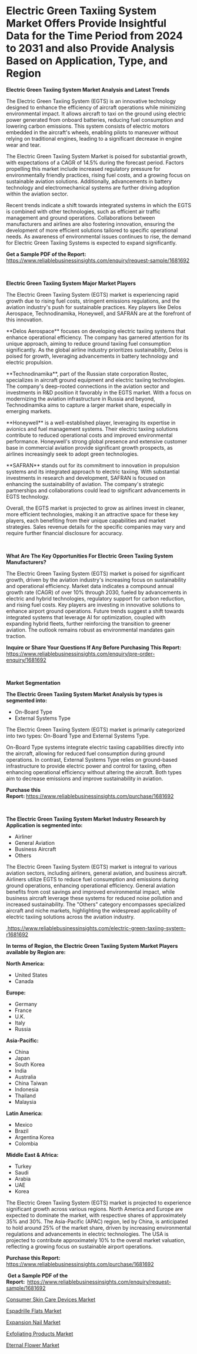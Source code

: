 <p><h1>Electric Green Taxiing System Market Offers Provide Insightful Data for the Time Period from 2024 to 2031 and also Provide Analysis Based on Application, Type, and Region</h1></p><p><strong>Electric Green Taxiing System Market Analysis and Latest Trends</strong></p>
<p><p>The Electric Green Taxiing System (EGTS) is an innovative technology designed to enhance the efficiency of aircraft operations while minimizing environmental impact. It allows aircraft to taxi on the ground using electric power generated from onboard batteries, reducing fuel consumption and lowering carbon emissions. This system consists of electric motors embedded in the aircraft's wheels, enabling pilots to maneuver without relying on traditional engines, leading to a significant decrease in engine wear and tear.</p><p>The Electric Green Taxiing System Market is poised for substantial growth, with expectations of a CAGR of 14.5% during the forecast period. Factors propelling this market include increased regulatory pressure for environmentally friendly practices, rising fuel costs, and a growing focus on sustainable aviation solutions. Additionally, advancements in battery technology and electromechanical systems are further driving adoption within the aviation sector.</p><p>Recent trends indicate a shift towards integrated systems in which the EGTS is combined with other technologies, such as efficient air traffic management and ground operations. Collaborations between manufacturers and airlines are also fostering innovation, ensuring the development of more efficient solutions tailored to specific operational needs. As awareness of environmental issues continues to rise, the demand for Electric Green Taxiing Systems is expected to expand significantly.</p></p>
<p><strong>Get a Sample PDF of the Report:&nbsp;</strong> <a href="https://www.reliablebusinessinsights.com/enquiry/request-sample/1681692?utm_campaign=1877&utm_medium=2&utm_source=Github&utm_content=ia&utm_term=11122024&utm_id=electric-green-taxiing-system">https://www.reliablebusinessinsights.com/enquiry/request-sample/1681692</a></p>
<p>&nbsp;</p>
<p><strong>Electric Green Taxiing System Major Market Players</strong></p>
<p><p>The Electric Green Taxiing System (EGTS) market is experiencing rapid growth due to rising fuel costs, stringent emissions regulations, and the aviation industry's push for sustainable practices. Key players like Delos Aerospace, Technodinamika, Honeywell, and SAFRAN are at the forefront of this innovation.</p><p>**Delos Aerospace** focuses on developing electric taxiing systems that enhance operational efficiency. The company has garnered attention for its unique approach, aiming to reduce ground taxiing fuel consumption significantly. As the global airline industry prioritizes sustainability, Delos is poised for growth, leveraging advancements in battery technology and electric propulsion.</p><p>**Technodinamika**, part of the Russian state corporation Rostec, specializes in aircraft ground equipment and electric taxiing technologies. The company's deep-rooted connections in the aviation sector and investments in R&D position it favorably in the EGTS market. With a focus on modernizing the aviation infrastructure in Russia and beyond, Technodinamika aims to capture a larger market share, especially in emerging markets.</p><p>**Honeywell** is a well-established player, leveraging its expertise in avionics and fuel management systems. Their electric taxiing solutions contribute to reduced operational costs and improved environmental performance. Honeywell's strong global presence and extensive customer base in commercial aviation provide significant growth prospects, as airlines increasingly seek to adopt green technologies.</p><p>**SAFRAN** stands out for its commitment to innovation in propulsion systems and its integrated approach to electric taxiing. With substantial investments in research and development, SAFRAN is focused on enhancing the sustainability of aviation. The company's strategic partnerships and collaborations could lead to significant advancements in EGTS technology.</p><p>Overall, the EGTS market is projected to grow as airlines invest in cleaner, more efficient technologies, making it an attractive space for these key players, each benefiting from their unique capabilities and market strategies. Sales revenue details for the specific companies may vary and require further financial disclosure for accuracy.</p></p>
<p>&nbsp;</p>
<p><strong>What Are The Key Opportunities For Electric Green Taxiing System Manufacturers?</strong></p>
<p><p>The Electric Green Taxiing System (EGTS) market is poised for significant growth, driven by the aviation industry's increasing focus on sustainability and operational efficiency. Market data indicates a compound annual growth rate (CAGR) of over 10% through 2030, fueled by advancements in electric and hybrid technologies, regulatory support for carbon reduction, and rising fuel costs. Key players are investing in innovative solutions to enhance airport ground operations. Future trends suggest a shift towards integrated systems that leverage AI for optimization, coupled with expanding hybrid fleets, further reinforcing the transition to greener aviation. The outlook remains robust as environmental mandates gain traction.</p></p>
<p><strong>Inquire or Share Your Questions If Any Before Purchasing This Report:</strong> <a href="https://www.reliablebusinessinsights.com/enquiry/pre-order-enquiry/1681692?utm_campaign=1877&utm_medium=2&utm_source=Github&utm_content=ia&utm_term=11122024&utm_id=electric-green-taxiing-system">https://www.reliablebusinessinsights.com/enquiry/pre-order-enquiry/1681692</a></p>
<p>&nbsp;</p>
<p><strong>Market Segmentation</strong></p>
<p><strong>The Electric Green Taxiing System Market Analysis by types is segmented into:</strong></p>
<p><ul><li>On-Board Type</li><li>External Systems Type</li></ul></p>
<p><p>The Electric Green Taxiing System (EGTS) market is primarily categorized into two types: On-Board Type and External Systems Type. </p><p>On-Board Type systems integrate electric taxiing capabilities directly into the aircraft, allowing for reduced fuel consumption during ground operations. In contrast, External Systems Type relies on ground-based infrastructure to provide electric power and control for taxiing, often enhancing operational efficiency without altering the aircraft. Both types aim to decrease emissions and improve sustainability in aviation.</p></p>
<p><strong>Purchase this Report:&nbsp;</strong><a href="https://www.reliablebusinessinsights.com/purchase/1681692?utm_campaign=1877&utm_medium=2&utm_source=Github&utm_content=ia&utm_term=11122024&utm_id=electric-green-taxiing-system">https://www.reliablebusinessinsights.com/purchase/1681692</a></p>
<p>&nbsp;</p>
<p><strong>The Electric Green Taxiing System Market Industry Research by Application is segmented into:</strong></p>
<p><ul><li>Airliner</li><li>General Aviation</li><li>Business Aircraft</li><li>Others</li></ul></p>
<p><p>The Electric Green Taxiing System (EGTS) market is integral to various aviation sectors, including airliners, general aviation, and business aircraft. Airliners utilize EGTS to reduce fuel consumption and emissions during ground operations, enhancing operational efficiency. General aviation benefits from cost savings and improved environmental impact, while business aircraft leverage these systems for reduced noise pollution and increased sustainability. The "Others" category encompasses specialized aircraft and niche markets, highlighting the widespread applicability of electric taxiing solutions across the aviation industry.</p></p>
<p><a href="https://www.reliablebusinessinsights.com/electric-green-taxiing-system-r1681692?utm_campaign=1877&utm_medium=2&utm_source=Github&utm_content=ia&utm_term=11122024&utm_id=electric-green-taxiing-system">&nbsp;https://www.reliablebusinessinsights.com/electric-green-taxiing-system-r1681692</a></p>
<p><strong>In terms of Region, the Electric Green Taxiing System Market Players available by Region are:</strong></p>
<p>
    <p> <strong> North America: </strong>
        <ul>
            <li>United States</li>
            <li>Canada</li>
        </ul>
        </p> 
    <p> <strong> Europe: </strong>
        <ul>
            <li>Germany</li>
            <li>France</li>
            <li>U.K.</li>
            <li>Italy</li>
            <li>Russia</li>
        </ul>
        </p> 
    <p> <strong> Asia-Pacific: </strong>
        <ul>
            <li>China</li>
            <li>Japan</li>
            <li>South Korea</li>
            <li>India</li>
            <li>Australia</li>
            <li>China Taiwan</li>
            <li>Indonesia</li>
            <li>Thailand</li>
            <li>Malaysia</li>
        </ul>
        </p> 
    <p> <strong> Latin America: </strong>
        <ul>
            <li>Mexico</li>
            <li>Brazil</li>
            <li>Argentina Korea</li>
            <li>Colombia</li>
        </ul>
        </p> 
    <p> <strong> Middle East & Africa: </strong>
        <ul>
            <li>Turkey</li>
            <li>Saudi</li>
            <li>Arabia</li>
            <li>UAE</li>
            <li>Korea</li>
        </ul>
    </p>
    </p>
<p><p>The Electric Green Taxiing System (EGTS) market is projected to experience significant growth across various regions. North America and Europe are expected to dominate the market, with respective shares of approximately 35% and 30%. The Asia-Pacific (APAC) region, led by China, is anticipated to hold around 25% of the market share, driven by increasing environmental regulations and advancements in electric technologies. The USA is projected to contribute approximately 10% to the overall market valuation, reflecting a growing focus on sustainable airport operations.</p></p>
<p><strong>Purchase this Report: </strong><a href="https://www.reliablebusinessinsights.com/purchase/1681692?utm_campaign=1877&utm_medium=2&utm_source=Github&utm_content=ia&utm_term=11122024&utm_id=electric-green-taxiing-system">https://www.reliablebusinessinsights.com/purchase/1681692</a></p>
<p>&nbsp;<strong>Get a Sample PDF of the Report:&nbsp;&nbsp;</strong><a href="https://www.reliablebusinessinsights.com/enquiry/request-sample/1681692?utm_campaign=1877&utm_medium=2&utm_source=Github&utm_content=ia&utm_term=11122024&utm_id=electric-green-taxiing-system">https://www.reliablebusinessinsights.com/enquiry/request-sample/1681692</a></p>
<p><strong></strong></p>
<p><p><a href="https://www.linkedin.com/pulse/global-consumer-skin-care-devices-market-trends-applications-hvt5c?utm_campaign=1877&utm_medium=2&utm_source=Github&utm_content=ia&utm_term=11122024&utm_id=electric-green-taxiing-system">Consumer Skin Care Devices Market</a></p><p><a href="https://www.linkedin.com/pulse/129-cagr-forecast-theespadrille-flats-market-from-2024-2031to-s6kue?utm_campaign=1877&utm_medium=2&utm_source=Github&utm_content=ia&utm_term=11122024&utm_id=electric-green-taxiing-system">Espadrille Flats Market</a></p><p><a href="https://www.linkedin.com/pulse/growth-rate-size-expansion-nail-market-anextraordinary-kj5qe?utm_campaign=1877&utm_medium=2&utm_source=Github&utm_content=ia&utm_term=11122024&utm_id=electric-green-taxiing-system">Expansion Nail Market</a></p><p><a href="https://www.linkedin.com/pulse/exfoliating-products-market-size-share-analysis-growth-trends-0uebe?utm_campaign=1877&utm_medium=2&utm_source=Github&utm_content=ia&utm_term=11122024&utm_id=electric-green-taxiing-system">Exfoliating Products Market</a></p><p><a href="https://www.linkedin.com/pulse/market-insights-revenue-forecast-eternal-flower-48-hb3ze?utm_campaign=1877&utm_medium=2&utm_source=Github&utm_content=ia&utm_term=11122024&utm_id=electric-green-taxiing-system">Eternal Flower Market</a></p></p>